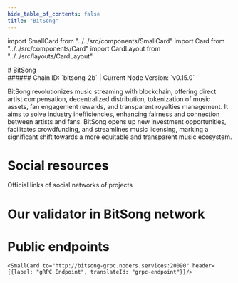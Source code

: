 ```yaml
---
hide_table_of_contents: false
title: "BitSong"
---
```


import SmallCard from "../../src/components/SmallCard"
import Card from "../../src/components/Card"
import CardLayout from "../../src/layouts/CardLayout"

<div class="h1-with-icon icon-bitsong">
# BitSong
</div>
###### Chain ID: `bitsong-2b` | Current Node Version: `v0.15.0`


BitSong revolutionizes music streaming with blockchain, offering direct artist compensation, decentralized distribution, tokenization of music assets, fan engagement rewards, and transparent royalties management. It aims to solve industry inefficiencies, enhancing fairness and connection between artists and fans. BitSong opens up new investment opportunities, facilitates crowdfunding, and streamlines music licensing, marking a significant shift towards a more equitable and transparent music ecosystem.

# Social resources
Official links of social networks of projects

<CardLayout autoFitEnabled={false}>
    <SmallCard to="https://bitsong.io/" header={{label: "Website", translateId: "social-telegram"}} iconPath="img/website-icon.svg"/>
    <SmallCard to="https://github.com/bitsongofficial" header={{label: "GitHub", translateId: "social-telegram"}} iconPath="img/github-icon.svg"/>
    <SmallCard to="https://discord.com/invite/mZC9Yk3" header={{label: "Discord", translateId: "social-telegram"}} iconPath="img/discord-icon.svg"/>
    <SmallCard to="https://twitter.com/bitsongofficial" header={{label: "X", translateId: "social-telegram"}} iconPath="img/x-icon.svg"/>
    <SmallCard to="https://t.me/BitSongOfficial" header={{label: "Telegram", translateId: "social-telegram"}} iconPath="img/telegram-icon.svg"/>
</CardLayout>

# Our validator in BitSong network

<CardLayout autoFitEnabled={true}>
    <Card
        to="https://ping.pub/bitsong/staking/bitsongvaloper19qtzdsu57hf5jmcyy5t2uuh0y45q4ah7hrwk4n"
        header={{
            label: "[NODERS]TEAM",
            translateId: "development-setup",
        }}
        body={{
            label: "Trusted blockchain validator",
        }}
        iconPath="img/kotlin-icon.svg"
    />
</CardLayout>

# Public endpoints 

<CardLayout autoFitEnabled={true}>
    <SmallCard to="https://bitsong-rpc.noders.services" header={{label: "RPC Endpoint", translateId: "rpc-endpoint"}}/>
    <SmallCard to="https://bitsong-api.noders.services" header={{label: "API Endpoint", translateId: "api-endpoint"}}/>
    
    <SmallCard to="http://bitsong-grpc.noders.services:20090" header={{label: "gRPC Endpoint", translateId: "grpc-endpoint"}}/>
</CardLayout>


